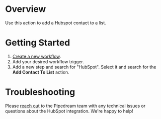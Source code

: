# Overview

Use this action to add a Hubspot contact to a list.

# Getting Started

1. [Create a new workflow](https://pipedream.com/new).
2. Add your desired workflow trigger.
3. Add a new step and search for "HubSpot". Select it and search for the **Add Contact To List** action.

# Troubleshooting

Please [reach out](https://pipedream.com/support/) to the Pipedream team with any technical issues or questions about the HubSpot integration. We're happy to help!

